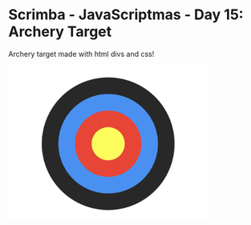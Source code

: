 # Scrimba - JavaScriptmas - Day 15: Archery Target

Archery target made with html divs and css!

<img src="xmas-day-15.png" alt="a picture of an archery target" width="400px" />